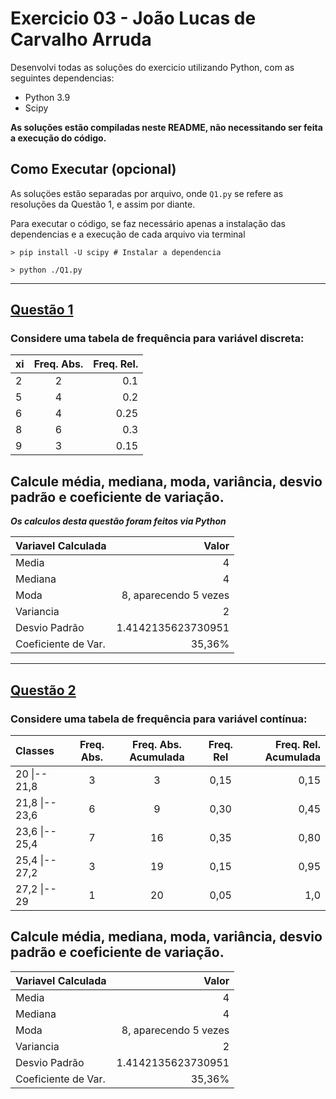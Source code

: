 # Exercicio 03 - João Lucas de Carvalho Arruda
Desenvolvi todas as soluções do exercicio utilizando Python, com as seguintes dependencias:
- Python 3.9
- Scipy

**As soluções estão compiladas neste README, não necessitando ser feita a execução do código.**

## Como Executar (opcional)
As soluçöes estão separadas por arquivo, onde `Q1.py` se refere as resoluções da Questão 1, e assim por diante.

Para executar o código, se faz necessário apenas a instalação das dependencias e a execução de cada arquivo via terminal
```shell
> pip install -U scipy # Instalar a dependencia

> python ./Q1.py
```

----------

## [Questão 1](./Q1.py)
### Considere uma tabela de frequência para variável discreta:
| xi |   Freq. Abs. |   Freq. Rel. |
|:---- | :----: | ----: |
2   | 2 |    0.1
5   |   4 |   0.2
6  |   4 |   0.25
8 |   6 |   0.3
9 |   3 |   0.15

## Calcule média, mediana, moda, variância, desvio padrão e coeficiente de variação.
***Os calculos desta questão foram feitos via Python***

| Variavel Calculada| Valor |
|:--|---:|
Media | 4
Mediana | 4
Moda | 8, aparecendo 5 vezes
Variancia | 2
Desvio Padrão | 1.4142135623730951
Coeficiente de Var. | 35,36%
----------

## [Questão 2](./Q2.py)
### Considere uma tabela de frequência para variável contínua:
| Classes |   Freq. Abs. |   Freq. Abs. Acumulada | Freq. Rel | Freq. Rel. Acumulada |
|:---- | :----: | :----: | :----: |   ----: |
20 \|-- 21,8   | 3 |    3 | 0,15 | 0,15
21,8 \|-- 23,6   |   6 |  9| 0,30| 0,45
23,6 \|-- 25,4  |   7 |   16| 0,35 | 0,80
25,4 \|-- 27,2 |   3 |  19| 0,15 | 0,95
27,2 \|-- 29 |   1 |   20| 0,05 | 1,0

## Calcule média, mediana, moda, variância, desvio padrão e coeficiente de variação.

| Variavel Calculada| Valor |
|:--|---:|
Media | 4
Mediana | 4
Moda | 8, aparecendo 5 vezes
Variancia | 2
Desvio Padrão | 1.4142135623730951
Coeficiente de Var. | 35,36%

